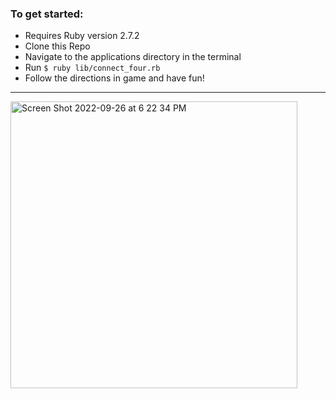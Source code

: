 ### To get started:
 - Requires Ruby version 2.7.2
 - Clone this Repo
 - Navigate to the applications directory in the terminal
 - Run `$ ruby lib/connect_four.rb`
 - Follow the directions in game and have fun!
 
 ---

<img width="459" alt="Screen Shot 2022-09-26 at 6 22 34 PM" src="https://user-images.githubusercontent.com/93014155/192391117-e1e62abc-c30b-444a-ba23-97278b5405f6.png">
